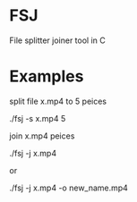 FSJ
===

File splitter joiner tool in C

Examples
===

split file x.mp4 to 5 peices

./fsj -s x.mp4 5


join x.mp4 peices

./fsj -j x.mp4

or

./fsj -j x.mp4 -o new_name.mp4
